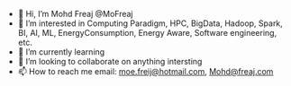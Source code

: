 - 👋 Hi, I’m Mohd Freaj @MoFreaj
- 👀 I’m interested in Computing Paradigm, HPC, BigData, Hadoop, Spark, BI, AI, ML, EnergyConsumption, Energy Aware, Software engineering, etc.
- 🌱 I’m currently learning 
- 💞️ I’m looking to collaborate on anything intersting
- 📫 How to reach me email: moe.freij@hotmail.com, Mohd@freaj.com

<!---
MoFreaj/MoFreaj is a ✨ special ✨ repository because its `README.md` (this file) appears on your GitHub profile.
You can click the Preview link to take a look at your changes.
--->
